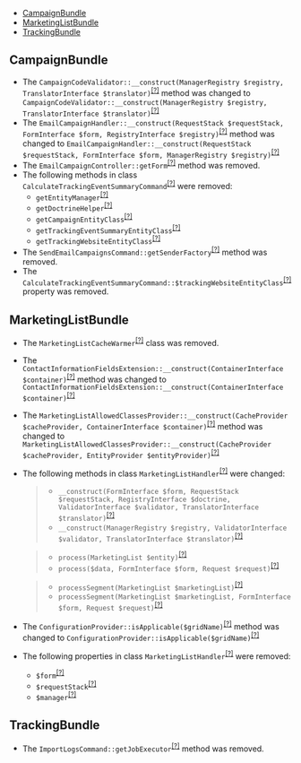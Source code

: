 - [CampaignBundle](#campaignbundle)
- [MarketingListBundle](#marketinglistbundle)
- [TrackingBundle](#trackingbundle)

CampaignBundle
--------------
* The `CampaignCodeValidator::__construct(ManagerRegistry $registry, TranslatorInterface $translator)`<sup>[[?]](https://github.com/oroinc/OroCRMMarketingBundle/tree/3.1.0/src/Oro/Bundle/CampaignBundle/Validator/CampaignCodeValidator.php#L28 "Oro\Bundle\CampaignBundle\Validator\CampaignCodeValidator")</sup> method was changed to `CampaignCodeValidator::__construct(ManagerRegistry $registry, TranslatorInterface $translator)`<sup>[[?]](https://github.com/oroinc/OroCRMMarketingBundle/tree/4.0.0/src/Oro/Bundle/CampaignBundle/Validator/CampaignCodeValidator.php#L28 "Oro\Bundle\CampaignBundle\Validator\CampaignCodeValidator")</sup>
* The `EmailCampaignHandler::__construct(RequestStack $requestStack, FormInterface $form, RegistryInterface $registry)`<sup>[[?]](https://github.com/oroinc/OroCRMMarketingBundle/tree/3.1.0/src/Oro/Bundle/CampaignBundle/Form/Handler/EmailCampaignHandler.php#L31 "Oro\Bundle\CampaignBundle\Form\Handler\EmailCampaignHandler")</sup> method was changed to `EmailCampaignHandler::__construct(RequestStack $requestStack, FormInterface $form, ManagerRegistry $registry)`<sup>[[?]](https://github.com/oroinc/OroCRMMarketingBundle/tree/4.0.0/src/Oro/Bundle/CampaignBundle/Form/Handler/EmailCampaignHandler.php#L34 "Oro\Bundle\CampaignBundle\Form\Handler\EmailCampaignHandler")</sup>
* The `EmailCampaignController::getForm`<sup>[[?]](https://github.com/oroinc/OroCRMMarketingBundle/tree/3.1.0/src/Oro/Bundle/CampaignBundle/Controller/EmailCampaignController.php#L125 "Oro\Bundle\CampaignBundle\Controller\EmailCampaignController::getForm")</sup> method was removed.
* The following methods in class `CalculateTrackingEventSummaryCommand`<sup>[[?]](https://github.com/oroinc/OroCRMMarketingBundle/tree/3.1.0/src/Oro/Bundle/CampaignBundle/Command/CalculateTrackingEventSummaryCommand.php#L172 "Oro\Bundle\CampaignBundle\Command\CalculateTrackingEventSummaryCommand")</sup> were removed:
   - `getEntityManager`<sup>[[?]](https://github.com/oroinc/OroCRMMarketingBundle/tree/3.1.0/src/Oro/Bundle/CampaignBundle/Command/CalculateTrackingEventSummaryCommand.php#L172 "Oro\Bundle\CampaignBundle\Command\CalculateTrackingEventSummaryCommand::getEntityManager")</sup>
   - `getDoctrineHelper`<sup>[[?]](https://github.com/oroinc/OroCRMMarketingBundle/tree/3.1.0/src/Oro/Bundle/CampaignBundle/Command/CalculateTrackingEventSummaryCommand.php#L180 "Oro\Bundle\CampaignBundle\Command\CalculateTrackingEventSummaryCommand::getDoctrineHelper")</sup>
   - `getCampaignEntityClass`<sup>[[?]](https://github.com/oroinc/OroCRMMarketingBundle/tree/3.1.0/src/Oro/Bundle/CampaignBundle/Command/CalculateTrackingEventSummaryCommand.php#L192 "Oro\Bundle\CampaignBundle\Command\CalculateTrackingEventSummaryCommand::getCampaignEntityClass")</sup>
   - `getTrackingEventSummaryEntityClass`<sup>[[?]](https://github.com/oroinc/OroCRMMarketingBundle/tree/3.1.0/src/Oro/Bundle/CampaignBundle/Command/CalculateTrackingEventSummaryCommand.php#L200 "Oro\Bundle\CampaignBundle\Command\CalculateTrackingEventSummaryCommand::getTrackingEventSummaryEntityClass")</sup>
   - `getTrackingWebsiteEntityClass`<sup>[[?]](https://github.com/oroinc/OroCRMMarketingBundle/tree/3.1.0/src/Oro/Bundle/CampaignBundle/Command/CalculateTrackingEventSummaryCommand.php#L208 "Oro\Bundle\CampaignBundle\Command\CalculateTrackingEventSummaryCommand::getTrackingWebsiteEntityClass")</sup>
* The `SendEmailCampaignsCommand::getSenderFactory`<sup>[[?]](https://github.com/oroinc/OroCRMMarketingBundle/tree/3.1.0/src/Oro/Bundle/CampaignBundle/Command/SendEmailCampaignsCommand.php#L94 "Oro\Bundle\CampaignBundle\Command\SendEmailCampaignsCommand::getSenderFactory")</sup> method was removed.
* The `CalculateTrackingEventSummaryCommand::$trackingWebsiteEntityClass`<sup>[[?]](https://github.com/oroinc/OroCRMMarketingBundle/tree/3.1.0/src/Oro/Bundle/CampaignBundle/Command/CalculateTrackingEventSummaryCommand.php#L36 "Oro\Bundle\CampaignBundle\Command\CalculateTrackingEventSummaryCommand::$trackingWebsiteEntityClass")</sup> property was removed.

MarketingListBundle
-------------------
* The `MarketingListCacheWarmer`<sup>[[?]](https://github.com/oroinc/OroCRMMarketingBundle/tree/3.1.0/src/Oro/Bundle/MarketingListBundle/Cache/MarketingListCacheWarmer.php#L8 "Oro\Bundle\MarketingListBundle\Cache\MarketingListCacheWarmer")</sup> class was removed.
* The `ContactInformationFieldsExtension::__construct(ContainerInterface $container)`<sup>[[?]](https://github.com/oroinc/OroCRMMarketingBundle/tree/3.1.0/src/Oro/Bundle/MarketingListBundle/Twig/ContactInformationFieldsExtension.php#L18 "Oro\Bundle\MarketingListBundle\Twig\ContactInformationFieldsExtension")</sup> method was changed to `ContactInformationFieldsExtension::__construct(ContainerInterface $container)`<sup>[[?]](https://github.com/oroinc/OroCRMMarketingBundle/tree/4.0.0/src/Oro/Bundle/MarketingListBundle/Twig/ContactInformationFieldsExtension.php#L25 "Oro\Bundle\MarketingListBundle\Twig\ContactInformationFieldsExtension")</sup>
* The `MarketingListAllowedClassesProvider::__construct(CacheProvider $cacheProvider, ContainerInterface $container)`<sup>[[?]](https://github.com/oroinc/OroCRMMarketingBundle/tree/3.1.0/src/Oro/Bundle/MarketingListBundle/Provider/MarketingListAllowedClassesProvider.php#L30 "Oro\Bundle\MarketingListBundle\Provider\MarketingListAllowedClassesProvider")</sup> method was changed to `MarketingListAllowedClassesProvider::__construct(CacheProvider $cacheProvider, EntityProvider $entityProvider)`<sup>[[?]](https://github.com/oroinc/OroCRMMarketingBundle/tree/4.0.0/src/Oro/Bundle/MarketingListBundle/Provider/MarketingListAllowedClassesProvider.php#L30 "Oro\Bundle\MarketingListBundle\Provider\MarketingListAllowedClassesProvider")</sup>
* The following methods in class `MarketingListHandler`<sup>[[?]](https://github.com/oroinc/OroCRMMarketingBundle/tree/4.0.0/src/Oro/Bundle/MarketingListBundle/Form/Handler/MarketingListHandler.php#L55 "Oro\Bundle\MarketingListBundle\Form\Handler\MarketingListHandler")</sup> were changed:
  > - `__construct(FormInterface $form, RequestStack $requestStack, RegistryInterface $doctrine, ValidatorInterface $validator, TranslatorInterface $translator)`<sup>[[?]](https://github.com/oroinc/OroCRMMarketingBundle/tree/3.1.0/src/Oro/Bundle/MarketingListBundle/Form/Handler/MarketingListHandler.php#L67 "Oro\Bundle\MarketingListBundle\Form\Handler\MarketingListHandler")</sup>
  > - `__construct(ManagerRegistry $registry, ValidatorInterface $validator, TranslatorInterface $translator)`<sup>[[?]](https://github.com/oroinc/OroCRMMarketingBundle/tree/4.0.0/src/Oro/Bundle/MarketingListBundle/Form/Handler/MarketingListHandler.php#L55 "Oro\Bundle\MarketingListBundle\Form\Handler\MarketingListHandler")</sup>

  > - `process(MarketingList $entity)`<sup>[[?]](https://github.com/oroinc/OroCRMMarketingBundle/tree/3.1.0/src/Oro/Bundle/MarketingListBundle/Form/Handler/MarketingListHandler.php#L87 "Oro\Bundle\MarketingListBundle\Form\Handler\MarketingListHandler")</sup>
  > - `process($data, FormInterface $form, Request $request)`<sup>[[?]](https://github.com/oroinc/OroCRMMarketingBundle/tree/4.0.0/src/Oro/Bundle/MarketingListBundle/Form/Handler/MarketingListHandler.php#L68 "Oro\Bundle\MarketingListBundle\Form\Handler\MarketingListHandler")</sup>

  > - `processSegment(MarketingList $marketingList)`<sup>[[?]](https://github.com/oroinc/OroCRMMarketingBundle/tree/3.1.0/src/Oro/Bundle/MarketingListBundle/Form/Handler/MarketingListHandler.php#L117 "Oro\Bundle\MarketingListBundle\Form\Handler\MarketingListHandler")</sup>
  > - `processSegment(MarketingList $marketingList, FormInterface $form, Request $request)`<sup>[[?]](https://github.com/oroinc/OroCRMMarketingBundle/tree/4.0.0/src/Oro/Bundle/MarketingListBundle/Form/Handler/MarketingListHandler.php#L100 "Oro\Bundle\MarketingListBundle\Form\Handler\MarketingListHandler")</sup>

* The `ConfigurationProvider::isApplicable($gridName)`<sup>[[?]](https://github.com/oroinc/OroCRMMarketingBundle/tree/3.1.0/src/Oro/Bundle/MarketingListBundle/Datagrid/ConfigurationProvider.php#L55 "Oro\Bundle\MarketingListBundle\Datagrid\ConfigurationProvider")</sup> method was changed to `ConfigurationProvider::isApplicable($gridName)`<sup>[[?]](https://github.com/oroinc/OroCRMMarketingBundle/tree/4.0.0/src/Oro/Bundle/MarketingListBundle/Datagrid/ConfigurationProvider.php#L56 "Oro\Bundle\MarketingListBundle\Datagrid\ConfigurationProvider")</sup>
* The following properties in class `MarketingListHandler`<sup>[[?]](https://github.com/oroinc/OroCRMMarketingBundle/tree/3.1.0/src/Oro/Bundle/MarketingListBundle/Form/Handler/MarketingListHandler.php#L38 "Oro\Bundle\MarketingListBundle\Form\Handler\MarketingListHandler")</sup> were removed:
   - `$form`<sup>[[?]](https://github.com/oroinc/OroCRMMarketingBundle/tree/3.1.0/src/Oro/Bundle/MarketingListBundle/Form/Handler/MarketingListHandler.php#L38 "Oro\Bundle\MarketingListBundle\Form\Handler\MarketingListHandler::$form")</sup>
   - `$requestStack`<sup>[[?]](https://github.com/oroinc/OroCRMMarketingBundle/tree/3.1.0/src/Oro/Bundle/MarketingListBundle/Form/Handler/MarketingListHandler.php#L43 "Oro\Bundle\MarketingListBundle\Form\Handler\MarketingListHandler::$requestStack")</sup>
   - `$manager`<sup>[[?]](https://github.com/oroinc/OroCRMMarketingBundle/tree/3.1.0/src/Oro/Bundle/MarketingListBundle/Form/Handler/MarketingListHandler.php#L48 "Oro\Bundle\MarketingListBundle\Form\Handler\MarketingListHandler::$manager")</sup>

TrackingBundle
--------------
* The `ImportLogsCommand::getJobExecutor`<sup>[[?]](https://github.com/oroinc/OroCRMMarketingBundle/tree/3.1.0/src/Oro/Bundle/TrackingBundle/Command/ImportLogsCommand.php#L162 "Oro\Bundle\TrackingBundle\Command\ImportLogsCommand::getJobExecutor")</sup> method was removed.

